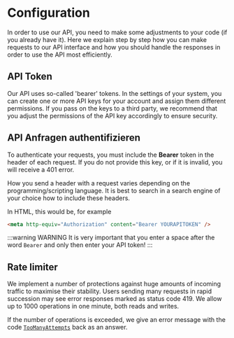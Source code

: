 # Configuration
In order to use our API, you need to make some adjustments to your code (if you already have it).
Here we explain step by step how you can make requests to our API interface and how you should handle the responses in order to use the API most efficiently.

## API Token
Our API uses so-called 'bearer' tokens. In the settings of your system, you can create one or more API keys for your account and assign them different permissions. If you pass on the keys to a third party, we recommend that you adjust the permissions of the API key accordingly to ensure security.

## API Anfragen authentifizieren
To authenticate your requests, you must include the <b>Bearer</b> token in the header of each request. If you do not provide this key, or if it is invalid, you will receive a 401 error.

How you send a header with a request varies depending on the programming/scripting language. It is best to search in a search engine of your choice how to include these headers.

In HTML, this would be, for example

```html
<meta http-equiv="Authorization" content="Bearer YOURAPITOKEN" />
```
:::warning WARNING
It is very important that you enter a space after the word `Bearer` and only then enter your API token!
:::

## Rate limiter
We implement a number of protections against huge amounts of incoming traffic to maximise their stability. Users sending many requests in rapid succession may see error responses marked as status code 419. We allow up to 1000 operations in one minute, both reads and writes.

If the number of operations is exceeded, we give an error message with the code [`TooManyAttempts`](./error-handling.md#toomanyattempts) back as an answer.